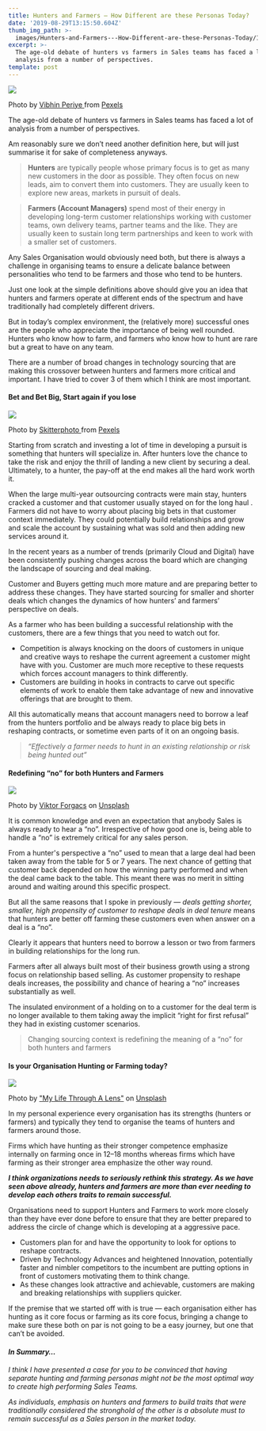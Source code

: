 ```yaml
---
title: Hunters and Farmers — How Different are these Personas Today?
date: '2019-08-29T13:15:50.604Z'
thumb_img_path: >-
  images/Hunters-and-Farmers---How-Different-are-these-Personas-Today/1*r61ibCyp9BfCh0IyReRHQA.jpeg
excerpt: >-
  The age-old debate of hunters vs farmers in Sales teams has faced a lot of
  analysis from a number of perspectives.
template: post
---
```

![](/images/Hunters-and-Farmers---How-Different-are-these-Personas-Today/1*r61ibCyp9BfCh0IyReRHQA.jpeg)

<figcaption>Photo by <a href="https://www.pexels.com/@vibhin-periye-642995?utm_content=attributionCopyText&amp;utm_medium=referral&amp;utm_source=pexels" data-href="https://www.pexels.com/@vibhin-periye-642995?utm_content=attributionCopyText&amp;utm_medium=referral&amp;utm_source=pexels" class="markup--anchor markup--figure-anchor" rel="noopener" target="_blank">Vibhin Periye </a>from&nbsp;<a href="https://www.pexels.com/photo/two-spoons-1447299/?utm_content=attributionCopyText&amp;utm_medium=referral&amp;utm_source=pexels" data-href="https://www.pexels.com/photo/two-spoons-1447299/?utm_content=attributionCopyText&amp;utm_medium=referral&amp;utm_source=pexels" class="markup--anchor markup--figure-anchor" rel="noopener" target="_blank">Pexels</a></figcaption>

The age-old debate of hunters vs farmers in Sales teams has faced a lot of analysis from a number of perspectives.

Am reasonably sure we don’t need another definition here, but will just summarise it for sake of completeness anyways.

> **Hunters** are typically people whose primary focus is to get as many new customers in the door as possible. They often focus on new leads, aim to convert them into customers. They are usually keen to explore new areas, markets in pursuit of deals.

> **Farmers (Account Managers)** spend most of their energy in developing long-term customer relationships working with customer teams, own delivery teams, partner teams and the like. They are usually keen to sustain long term partnerships and keen to work with a smaller set of customers.

Any Sales Organisation would obviously need both, but there is always a challenge in organising teams to ensure a delicate balance between personalities who tend to be farmers and those who tend to be hunters.

Just one look at the simple definitions above should give you an idea that hunters and farmers operate at different ends of the spectrum and have traditionally had completely different drivers.

But in today’s complex environment, the (relatively more) successful ones are the people who appreciate the importance of being well rounded. Hunters who know how to farm, and farmers who know how to hunt are rare but a great to have on any team.

There are a number of broad changes in technology sourcing that are making this crossover between hunters and farmers more critical and important. I have tried to cover 3 of them which I think are most important.

#### Bet and Bet Big, Start again if you lose

![](/images/Hunters-and-Farmers---How-Different-are-these-Personas-Today/1*CdqsTV4aMZEy-1y09iKjBw.jpeg)

<figcaption>Photo by <a href="https://www.pexels.com/@skitterphoto?utm_content=attributionCopyText&amp;utm_medium=referral&amp;utm_source=pexels" data-href="https://www.pexels.com/@skitterphoto?utm_content=attributionCopyText&amp;utm_medium=referral&amp;utm_source=pexels" class="markup--anchor markup--figure-anchor" rel="noopener" target="_blank">Skitterphoto </a>from&nbsp;<a href="https://www.pexels.com/photo/sport-muscles-climbing-climber-9606/?utm_content=attributionCopyText&amp;utm_medium=referral&amp;utm_source=pexels" data-href="https://www.pexels.com/photo/sport-muscles-climbing-climber-9606/?utm_content=attributionCopyText&amp;utm_medium=referral&amp;utm_source=pexels" class="markup--anchor markup--figure-anchor" rel="noopener" target="_blank">Pexels</a></figcaption>

Starting from scratch and investing a lot of time in developing a pursuit is something that hunters will specialize in. After hunters love the chance to take the risk and enjoy the thrill of landing a new client by securing a deal. Ultimately, to a hunter, the pay-off at the end makes all the hard work worth it.

When the large multi-year outsourcing contracts were main stay, hunters cracked a customer and that customer usually stayed on for the long haul . Farmers did not have to worry about placing big bets in that customer context immediately. They could potentially build relationships and grow and scale the account by sustaining what was sold and then adding new services around it.

In the recent years as a number of trends (primarily Cloud and Digital) have been consistently pushing changes across the board which are changing the landscape of sourcing and deal making.

Customer and Buyers getting much more mature and are preparing better to address these changes. They have started sourcing for smaller and shorter deals which changes the dynamics of how hunters’ and farmers’ perspective on deals.

As a farmer who has been building a successful relationship with the customers, there are a few things that you need to watch out for.

*   Competition is always knocking on the doors of customers in unique and creative ways to reshape the current agreement a customer might have with you. Customer are much more receptive to these requests which forces account managers to think differently.
*   Customers are building in hooks in contracts to carve out specific elements of work to enable them take advantage of new and innovative offerings that are brought to them.

All this automatically means that account managers need to borrow a leaf from the hunters portfolio and be always ready to place big bets in reshaping contracts, or sometime even parts of it on an ongoing basis.

> *“Effectively a farmer needs to hunt in an existing relationship or risk being hunted out”*

#### Redefining “no” for both Hunters and Farmers

![](/images/Hunters-and-Farmers---How-Different-are-these-Personas-Today/0*1aXB87vevDYhc2Vq.jpg)

<figcaption>Photo by <a href="https://unsplash.com/@sonance?utm_source=medium&amp;utm_medium=referral" data-href="https://unsplash.com/@sonance?utm_source=medium&amp;utm_medium=referral" class="markup--anchor markup--figure-anchor" rel="photo-creator noopener" target="_blank">Viktor Forgacs</a> on&nbsp;<a href="https://unsplash.com?utm_source=medium&amp;utm_medium=referral" data-href="https://unsplash.com?utm_source=medium&amp;utm_medium=referral" class="markup--anchor markup--figure-anchor" rel="photo-source noopener" target="_blank">Unsplash</a></figcaption>

It is common knowledge and even an expectation that anybody Sales is always ready to hear a “no”. Irrespective of how good one is, being able to handle a “no” is extremely critical for any sales person.

From a hunter's perspective a “no” used to mean that a large deal had been taken away from the table for 5 or 7 years. The next chance of getting that customer back depended on how the winning party performed and when the deal came back to the table. This meant there was no merit in sitting around and waiting around this specific prospect.

But all the same reasons that I spoke in previously — *deals getting shorter, smaller, high propensity of customer to reshape deals in deal tenure* means that hunters are better off farming these customers even when answer on a deal is a “no”.

Clearly it appears that hunters need to borrow a lesson or two from farmers in building relationships for the long run.

Farmers after all always built most of their business growth using a strong focus on relationship based selling. As customer propensity to reshape deals increases, the possibility and chance of hearing a “no” increases substantially as well.

The insulated environment of a holding on to a customer for the deal term is no longer available to them taking away the implicit “right for first refusal” they had in existing customer scenarios.

> Changing sourcing context is redefining the meaning of a “no” for both hunters and farmers

#### Is your Organisation Hunting or Farming today?

![](/images/Hunters-and-Farmers---How-Different-are-these-Personas-Today/0*BxBVdRbQo90se3rj.jpg)

<figcaption>Photo by <a href="https://unsplash.com/@bamagal?utm_source=medium&amp;utm_medium=referral" data-href="https://unsplash.com/@bamagal?utm_source=medium&amp;utm_medium=referral" class="markup--anchor markup--figure-anchor" rel="photo-creator noopener" target="_blank">"My Life Through A Lens"</a> on&nbsp;<a href="https://unsplash.com?utm_source=medium&amp;utm_medium=referral" data-href="https://unsplash.com?utm_source=medium&amp;utm_medium=referral" class="markup--anchor markup--figure-anchor" rel="photo-source noopener" target="_blank">Unsplash</a></figcaption>

In my personal experience every organisation has its strengths (hunters or farmers) and typically they tend to organise the teams of hunters and farmers around those.

Firms which have hunting as their stronger competence emphasize internally on farming once in 12–18 months whereas firms which have farming as their stronger area emphasize the other way round.

***I think organizations needs to seriously rethink this strategy. As we have seen above already, hunters and farmers are more than ever needing to develop each others traits to remain successful.***

Organisations need to support Hunters and Farmers to work more closely than they have ever done before to ensure that they are better prepared to address the circle of change which is developing at a aggressive pace.

*   Customers plan for and have the opportunity to look for options to reshape contracts.
*   Driven by Technology Advances and heightened Innovation, potentially faster and nimbler competitors to the incumbent are putting options in front of customers motivating them to think change.
*   As these changes look attractive and achievable, customers are making and breaking relationships with suppliers quicker.

If the premise that we started off with is true — each organisation either has hunting as it core focus or farming as its core focus, bringing a change to make sure these both on par is not going to be a easy journey, but one that can’t be avoided.

#### ***In Summary…***

*I think I have presented a case for you to be convinced that having separate hunting and farming personas might not be the most optimal way to create high performing Sales Teams.*

*As individuals, emphasis on hunters and farmers to build traits that were traditionally considered the stronghold of the other is a absolute must to remain successful as a Sales person in the market today.*
